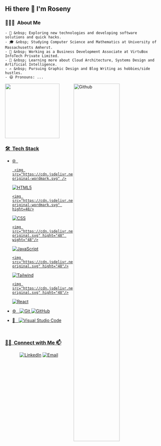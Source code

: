 ## Hi there 👋 I'm Roseny

<h3> 👨🏻‍💻 &nbsp;About Me </h3>


    - 🤔 &nbsp; Exploring new technologies and developing software solutions and quick hacks.
    - 🎓 &nbsp; Studying Computer Science and Mathematics at University of Massachusetts Amherst.
    - 💼 &nbsp; Working as a Business Development Associate at VirtuBox InfoTech Private Limited.
    - 🌱 &nbsp; Learning more about Cloud Architecture, Systems Design and Artificial Intelligence.
    - ✍️ &nbsp; Pursuing Graphic Design and Blog Writing as hobbies/side hustles.
    - 😄 Pronouns: ...


<img width="55%" align="right" alt="Github" src="https://raw.githubusercontent.com/onimur/.github/master/.resources/git-header.svg" />

<div>
  <a href="https://github.com/Lachicagladiadora">

  <img height="180em" src="https://github-readme-stats.vercel.app/api/top-langs/?username=Lachicagladiadora&layout=compact&langs_count=16&theme=dark"/>
</div>

<h3> 🛠 &nbsp;Tech Stack</h3>

- 🌐 &nbsp;
  
       <img src="https://cdn.jsdelivr.net/gh/devicons/devicon@latest/icons/html5/html5-original-wordmark.svg" />
          
  
  ![HTML5](https://img.shields.io/badge/-HTML5-333333?style=flat&logo=HTML5)

      <img src="https://cdn.jsdelivr.net/gh/devicons/devicon@latest/icons/css3/css3-original-wordmark.svg" hight=48/>
          
  ![CSS](https://img.shields.io/badge/-CSS-333333?style=flat&logo=CSS3&logoColor=1572B6)
  
      <img src="https://cdn.jsdelivr.net/gh/devicons/devicon@latest/icons/javascript/javascript-original.svg" hight="48" wight="48"/>
          
  ![JavaScript](https://img.shields.io/badge/-JavaScript-333333?style=flat&logo=javascript)
  
      <img src="https://cdn.jsdelivr.net/gh/devicons/devicon@latest/icons/tailwindcss/tailwindcss-original.svg" hight="48"/>
          
  ![Tailwind](https://img.shields.io/badge/-Tailwind-333333?style=flat&logo=tailwind)
  
      <img src="https://cdn.jsdelivr.net/gh/devicons/devicon@latest/icons/react/react-original.svg" hight="48"/>
          
  ![React](https://img.shields.io/badge/-React-333333?style=flat&logo=react)
- ⚙️ &nbsp;
  ![Git](https://img.shields.io/badge/-Git-333333?style=flat&logo=git)
  ![GitHub](https://img.shields.io/badge/-GitHub-333333?style=flat&logo=github)
- 🔧 &nbsp;
  ![Visual Studio Code](https://img.shields.io/badge/-Visual%20Studio%20Code-333333?style=flat&logo=visual-studio-code&logoColor=007ACC)


<br/>

<h3> 🤝🏻 &nbsp;Connect with Me 📫</h3>

<p align="center">
<a href="https://www.linkedin.com/in/AVS1508/"><img alt="LinkedIn" src="https://img.shields.io/badge/LinkedIn-Aditya%20Vikram%20Singh-blue?style=flat-square&logo=linkedin"></a>
<a href="mailto:avsingh@umass.edu"><img alt="Email" src="https://img.shields.io/badge/Email-avsingh@umass.edu-blue?style=flat-square&logo=gmail"></a>
</p>


<!--
**Lachicagladiadora/Lachicagladiadora** is a ✨ _special_ ✨ repository because its `README.md` (this file) appears on your GitHub profile.

Here are some ideas to get you started:

- 🔭 I’m currently working on ...
- 🌱 I’m currently learning ...
- 👯 I’m looking to collaborate on ...
- 🤔 I’m looking for help with ...
- 💬 Ask me about ...
- 📫 How to reach me: ...
- 😄 Pronouns: ...
- ⚡ Fun fact: ...
-->

